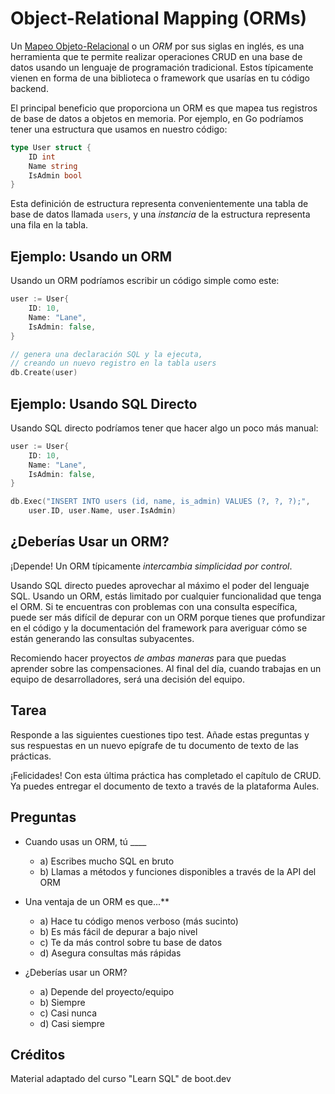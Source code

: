 # Object-Relational Mapping (ORMs)

Un [Mapeo Objeto-Relacional](https://es.wikipedia.org/wiki/Mapeo_objeto-relacional) o un *ORM* por sus siglas en inglés, es una herramienta que te permite realizar operaciones CRUD en una base de datos usando un lenguaje de programación tradicional. Estos típicamente vienen en forma de una biblioteca o framework que usarías en tu código backend.

El principal beneficio que proporciona un ORM es que mapea tus registros de base de datos a objetos en memoria. Por ejemplo, en Go podríamos tener una estructura que usamos en nuestro código:

```go
type User struct {
    ID int
    Name string
    IsAdmin bool
}
```

Esta definición de estructura representa convenientemente una tabla de base de datos llamada `users`, y una *instancia* de la estructura representa una fila en la tabla.

## Ejemplo: Usando un ORM

Usando un ORM podríamos escribir un código simple como este:

```go
user := User{
    ID: 10,
    Name: "Lane",
    IsAdmin: false,
}

// genera una declaración SQL y la ejecuta,
// creando un nuevo registro en la tabla users
db.Create(user)
```

## Ejemplo: Usando SQL Directo

Usando SQL directo podríamos tener que hacer algo un poco más manual:

```go
user := User{
    ID: 10,
    Name: "Lane",
    IsAdmin: false,
}

db.Exec("INSERT INTO users (id, name, is_admin) VALUES (?, ?, ?);",
    user.ID, user.Name, user.IsAdmin)
```

## ¿Deberías Usar un ORM?

¡Depende! Un ORM típicamente *intercambia simplicidad por control*.

Usando SQL directo puedes aprovechar al máximo el poder del lenguaje SQL. Usando un ORM, estás limitado por cualquier funcionalidad que tenga el ORM. Si te encuentras con problemas con una consulta específica, puede ser más difícil de depurar con un ORM porque tienes que profundizar en el código y la documentación del framework para averiguar cómo se están generando las consultas subyacentes.

Recomiendo hacer proyectos *de ambas maneras* para que puedas aprender sobre las compensaciones. Al final del día, cuando trabajas en un equipo de desarrolladores, será una decisión del equipo.

## Tarea

Responde a las siguientes cuestiones tipo test. Añade estas preguntas y sus respuestas en un nuevo epígrafe de tu documento de texto de las prácticas.

¡Felicidades! Con esta última práctica has completado el capítulo de CRUD. Ya puedes entregar el documento de texto a través de la plataforma Aules.

## Preguntas

- Cuando usas un ORM, tú ____
  - a) Escribes mucho SQL en bruto
  - b) Llamas a métodos y funciones disponibles a través de la API del ORM

- Una ventaja de un ORM es que...**
  - a) Hace tu código menos verboso (más sucinto)
  - b) Es más fácil de depurar a bajo nivel
  - c) Te da más control sobre tu base de datos
  - d) Asegura consultas más rápidas

- ¿Deberías usar un ORM?
  - a) Depende del proyecto/equipo
  - b) Siempre
  - c) Casi nunca
  - d) Casi siempre

## Créditos

Material adaptado del curso "Learn SQL" de boot.dev
